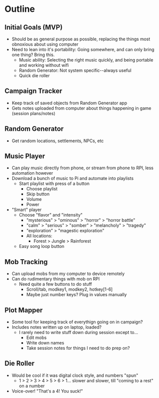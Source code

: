 # Outline

## Initial Goals (MVP)
- Should be as general purpose as possible, replacing the things most obnoxious about using computer
- Need to lean into it's portability: Going somewhere, and can only bring one thing? Bring this.
    - Music ability: Selecting the right music quickly, and being portable and working without wifi
    - Random Generator: Not system specific--always useful
    - Quick die roller

## Campaign Tracker
- Keep track of saved objects from Random Generator app
- Gets notes uploaded from computer about things happening in game (session plans/notes)

## Random Generator
- Get random locations, settlements, NPCs, etc

## Music Player
- Can play music directly from phone, or stream from phone to RPI, less automation however
- Download a bunch of music to Pi and automate into playlists
    - Start playlist with press of a button
        - Choose playlist
        - Skip button
        - Volume
        - Power
- "Smart" player
    - Choose "flavor" and "intensity"
        - "mysterious" > "ominous" > "horror" > "horror battle" 
        - "calm" > "serious" > "somber" > "melancholy" > "tragedy"
        - "exploration" > "magestic exploration"
        - All locations:
            - Forest > Jungle > Rainforest
    - Easy song loop button

## Mob Tracking
- Can upload mobs from my computer to device remotely
- Can do rudimentary things with mob on RPI
    - Need quite a few buttons to do stuff
        - Scroll/tab, modkey1, modkey2, hotkey[1-6]
        - Maybe just number keys? Plug in values manually

## Plot Mapper
- Some tool for keeping track of everythign going on in campaign?
- Includes notes written up on laptop, loaded?
    - I rarely need to write stuff down during session except to...
        - Edit mobs
        - Write down names
        - Take session notes for things I need to do prep on?

## Die Roller
- Would be cool if it was digital clock style, and numbers "spun"
    - 1 > 2 > 3 > 4 > 5 > 6 > 1... slower and slower, till "coming to a rest" on a number
- Voice-over! "That's a 4! You suck!"